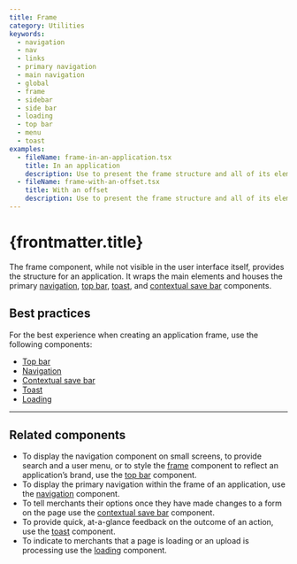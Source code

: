 ```yaml
---
title: Frame
category: Utilities
keywords:
  - navigation
  - nav
  - links
  - primary navigation
  - main navigation
  - global
  - frame
  - sidebar
  - side bar
  - loading
  - top bar
  - menu
  - toast
examples:
  - fileName: frame-in-an-application.tsx
    title: In an application
    description: Use to present the frame structure and all of its elements.
  - fileName: frame-with-an-offset.tsx
    title: With an offset
    description: Use to present the frame structure and all of its elements with an offset provided to the theme.
---
```


# {frontmatter.title}

<Lede>

The frame component, while not visible in the user interface itself, provides the structure for an application. It wraps the main elements and houses the primary [navigation](https://polaris.shopify.com/components/navigation/navigation), [top bar](https://polaris.shopify.com/components/top-bar), [toast](https://polaris.shopify.com/components/feedback-indicators/toast), and [contextual save bar](https://polaris.shopify.com/components/contextual-save-bar) components.

</Lede>

<Examples />

<Props componentName={frontmatter.title} />

## Best practices

For the best experience when creating an application frame, use the following components:

- [Top bar](https://polaris.shopify.com/components/top-bar)
- [Navigation](https://polaris.shopify.com/components/navigation/navigation)
- [Contextual save bar](https://polaris.shopify.com/components/contextual-save-bar)
- [Toast](https://polaris.shopify.com/components/feedback-indicators/toast)
- [Loading](https://polaris.shopify.com/components/loading)

---

## Related components

- To display the navigation component on small screens, to provide search and a user menu, or to style the [frame](https://polaris.shopify.com/components/frame) component to reflect an application’s brand, use the [top bar](https://polaris.shopify.com/components/top-bar) component.
- To display the primary navigation within the frame of an application, use the [navigation](https://polaris.shopify.com/components/navigation/navigation) component.
- To tell merchants their options once they have made changes to a form on the page use the [contextual save bar](https://polaris.shopify.com/components/contextual-save-bar) component.
- To provide quick, at-a-glance feedback on the outcome of an action, use the [toast](https://polaris.shopify.com/components/feedback-indicators/toast) component.
- To indicate to merchants that a page is loading or an upload is processing use the [loading](https://polaris.shopify.com/components/loading) component.
